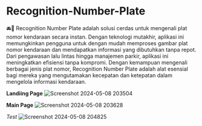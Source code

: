 ﻿# Recognition-Number-Plate

🚘🚙 Recognition Number Plate adalah solusi cerdas untuk mengenali plat nomor kendaraan secara instan. Dengan teknologi mutakhir, aplikasi ini memungkinkan pengguna untuk dengan mudah memproses gambar plat nomor kendaraan dan mendapatkan informasi yang dibutuhkan tanpa repot. Dari pengawasan lalu lintas hingga manajemen parkir, aplikasi ini meningkatkan efisiensi tanpa kompromi. Dengan kemampuan mengenali berbagai jenis plat nomor, Recognition Number Plate adalah alat esensial bagi mereka yang mengutamakan kecepatan dan ketepatan dalam mengelola informasi kendaraan.

 **Landiing Page**
![Screenshot 2024-05-08 203504](https://github.com/dimaswahy/Recognition-Number-Plate/assets/169177954/3565f2ff-612a-4f47-9046-110af9904d98)

**Main Page**
![Screenshot 2024-05-08 203628](https://github.com/dimaswahy/Recognition-Number-Plate/assets/169177954/2658d653-4f1f-4c68-9d56-1ff98ad1adcd)

*Test*
![Screenshot 2024-05-08 204825](https://github.com/dimaswahy/Recognition-Number-Plate/assets/169177954/18aebb2b-dabb-44f5-b684-94ae920f7ce1)




